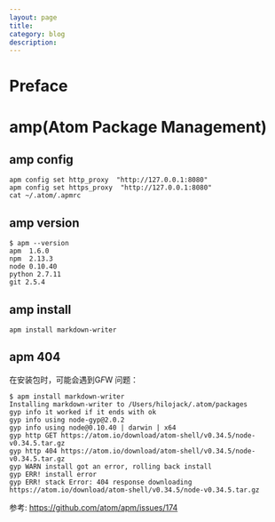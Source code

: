 ```yaml
---
layout: page
title:
category: blog
description:
---
```

# Preface

# amp(Atom Package Management)

## amp config

	apm config set http_proxy  "http://127.0.0.1:8080"
	apm config set https_proxy  "http://127.0.0.1:8080"
	cat ~/.atom/.apmrc

## amp version

	$ apm --version
	apm  1.6.0
	npm  2.13.3
	node 0.10.40
	python 2.7.11
	git 2.5.4

## amp install

	apm install markdown-writer

## apm 404
在安装包时，可能会遇到G*F*W 问题：

	$ apm install markdown-writer
	Installing markdown-writer to /Users/hilojack/.atom/packages
	gyp info it worked if it ends with ok
	gyp info using node-gyp@2.0.2
	gyp info using node@0.10.40 | darwin | x64
	gyp http GET https://atom.io/download/atom-shell/v0.34.5/node-v0.34.5.tar.gz
	gyp http 404 https://atom.io/download/atom-shell/v0.34.5/node-v0.34.5.tar.gz
	gyp WARN install got an error, rolling back install
	gyp ERR! install error
	gyp ERR! stack Error: 404 response downloading https://atom.io/download/atom-shell/v0.34.5/node-v0.34.5.tar.gz

参考: https://github.com/atom/apm/issues/174
